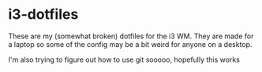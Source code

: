 # i3-dotfiles

These are my (somewhat broken) dotfiles for the i3 WM. They are made for a laptop so some of the config may be a bit weird for anyone on a desktop. 

I'm also trying to figure out how to use git sooooo, hopefully this works
